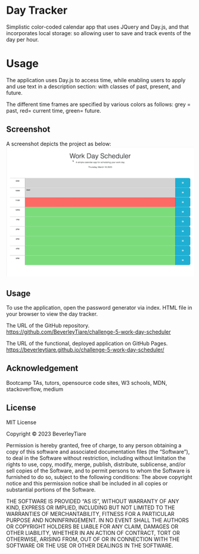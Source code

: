 # Day Tracker

Simplistic color-coded calendar app that uses JQuery and Day.js, and that incorporates local storage: so allowing user to save and track events of the day per hour. 


# Usage
The application uses Day.js to access time, while enabling users to apply and use text in a description section: with classes of past, present, and future. 

The different time frames are specified by various colors as follows: grey = past, red= current time, green= future. 

## Screenshot 

A screenshot depicts the project as below:
![screenshot of application](/images/main.png "application main page")

## Usage

To use the application, open the password generator via index. HTML file in your browser to view the day tracker.

The URL of the GitHub repository.
https://github.com/BeverleyTiare/challenge-5-work-day-scheduler

The URL of the functional, deployed application on GitHub Pages.
https://beverleytiare.github.io/challenge-5-work-day-scheduler/

## Acknowledgement

Bootcamp TAs, tutors, opensource code sites, W3 schools, MDN, stackoverflow, medium


## License

MIT License

Copyright © 2023 BeverleyTiare

Permission is hereby granted, free of charge, to any person obtaining a copy of this software and associated documentation files (the “Software”), to deal in the Software without restriction, including without limitation the rights to use, copy, modify, merge, publish, distribute, sublicense, and/or sell copies of the Software, and to permit persons to whom the Software is furnished to do so, subject to the following conditions: The above copyright notice and this permission notice shall be included in all copies or substantial portions of the Software.

THE SOFTWARE IS PROVIDED “AS IS”, WITHOUT WARRANTY OF ANY KIND, EXPRESS OR IMPLIED, INCLUDING BUT NOT LIMITED TO THE WARRANTIES OF MERCHANTABILITY, FITNESS FOR A PARTICULAR PURPOSE AND NONINFRINGEMENT. IN NO EVENT SHALL THE AUTHORS OR COPYRIGHT HOLDERS BE LIABLE FOR ANY CLAIM, DAMAGES OR OTHER LIABILITY, WHETHER IN AN ACTION OF CONTRACT, TORT OR OTHERWISE, ARISING FROM, OUT OF OR IN CONNECTION WITH THE SOFTWARE OR THE USE OR OTHER DEALINGS IN THE SOFTWARE.


